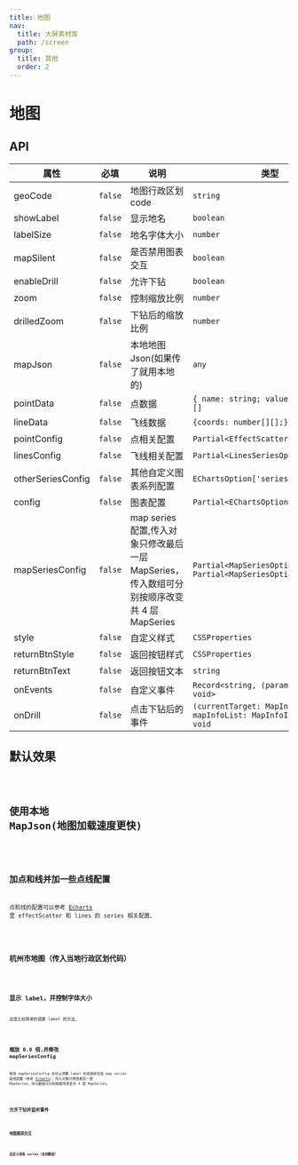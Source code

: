```yaml
---
title: 地图
nav:
  title: 大屏素材库
  path: /screen
group:
  title: 其他
  order: 2
---
```


# 地图

## API

| 属性 | 必填 | 说明 | 类型 | 默认值 |
| --- | --- | --- | --- | --- |
| geoCode | `false` | 地图行政区划 code | `string` | `100000` |
| showLabel | `false` | 显示地名 | `boolean` | `false` |
| labelSize | `false` | 地名字体大小 | `number` | `16` |
| mapSilent | `false` | 是否禁用图表交互 | `boolean` | `false` |
| enableDrill | `false` | 允许下钻 | `boolean` | `false` |
| zoom | `false` | 控制缩放比例 | `number` | `1.2` |
| drilledZoom | `false` | 下钻后的缩放比例 | `number` | `0.8` |
| mapJson | `false` | 本地地图 Json(如果传了就用本地的) | `any` |  |
| pointData | `false` | 点数据 | `{ name: string; value: number[] }[]` |  |
| lineData | `false` | 飞线数据 | `{coords: number[][];}[]` |  |
| pointConfig | `false` | 点相关配置 | `Partial<EffectScatterSeriesOption>` |  |
| linesConfig | `false` | 飞线相关配置 | `Partial<LinesSeriesOption>` |  |
| otherSeriesConfig | `false` | 其他自定义图表系列配置 | `EChartsOption['series']` |  |
| config | `false` | 图表配置 | `Partial<EChartsOption>` |  |
| mapSeriesConfig | `false` | map series 配置,传入对象只修改最后一层 MapSeries，传入数组可分别按顺序改变共 4 层 MapSeries | `Partial<MapSeriesOption> \| Partial<MapSeriesOption>[]` |  |
| style | `false` | 自定义样式 | `CSSProperties` |  |
| returnBtnStyle | `false` | 返回按钮样式 | `CSSProperties` |  |
| returnBtnText | `false` | 返回按钮文本 | `string` |  |
| onEvents | `false` | 自定义事件 | `Record<string, (params?: any) => void>` |  |
| onDrill | `false` | 点击下钻后的事件 | `(currentTarget: MapInfoItem, mapInfoList: MapInfoItem[]) => void` |  |

## 默认效果

<code src="../../../example/MapDemo/demo1.tsx" background="#040727">

## 使用本地 MapJson(地图加载速度更快)

<code src="../../../example/MapDemo/demo2.tsx" background="#040727">

## 加点和线并加一些点线配置

点和线的配置可以参考 [Echarts](https://echarts.apache.org/zh/option.html#series-effectScatter.symbol) 里 effectScatter 和 lines 的 series 相关配置。

<code src="../../../example/MapDemo/demo3.tsx" background="#040727">

## 杭州市地图（传入当地行政区划代码）

<code src="../../../example/MapDemo/demo4.tsx" background="#040727">

## 显示 label，并控制字体大小

这是比较简单的调整 label 的方法。

<code src="../../../example/MapDemo/demo5.tsx" background="#040727">

## 缩放 0.8 倍,并修改 mapSeriesConfig

修改 mapSeriesConfig 也可以调整 label 的具体样式及 map series 其他配置（参考 [Echarts](https://echarts.apache.org/zh/option.html#series-map.type)），传入对象只修改最后一层 MapSeries，传入数组可分别按顺序改变共 4 层 MapSeries。

<code src="../../../example/MapDemo/demo6.tsx" background="#040727">

## 允许下钻并监听事件

<code src="../../../example/MapDemo/demo7.tsx" background="#040727">

## 地图图表交互

<code src="../../../example/MapDemo/demo8.tsx" background="#040727">

## 自定义其他 series（支持数组）

<code src="../../../example/MapDemo/demo9.tsx" background="#040727">
